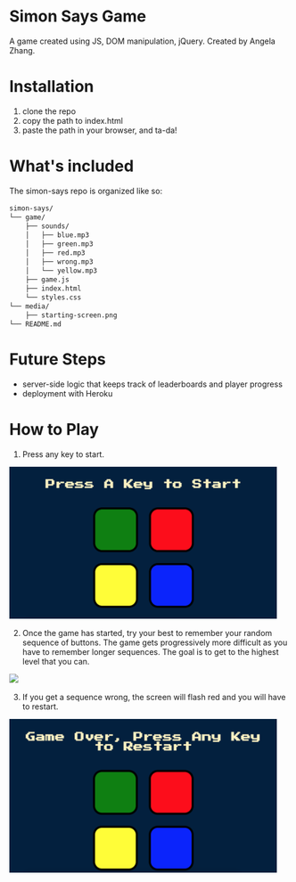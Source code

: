 # Simon Says Game
A game created using JS, DOM manipulation, jQuery.
Created by Angela Zhang.

# Installation
1. clone the repo
2. copy the path to index.html
3. paste the path in your browser, and ta-da!

# What's included
The simon-says repo is organized like so:

```text
simon-says/
└── game/
    ├── sounds/
    │   ├── blue.mp3
    │   ├── green.mp3
    │   ├── red.mp3
    │   ├── wrong.mp3
    │   └── yellow.mp3
    ├── game.js
    ├── index.html
    └── styles.css
└── media/
    ├── starting-screen.png
└── README.md
```

# Future Steps
* server-side logic that keeps track of leaderboards and player progress
* deployment with Heroku

# How to Play
1. Press any key to start.

<img src="media/starting-screen.png" alt="drawing" width="480"/>

2. Once the game has started, try your best to remember your random sequence of buttons. The game gets progressively more difficult as you have to remember longer sequences. The goal is to get to the highest level that you can.

![](https://media.giphy.com/media/LTSUKO75dxyoLAMAJ4/giphy.gif)

3. If you get a sequence wrong, the screen will flash red and you will have to restart.

<img src="media/wrong-screen.png" alt="drawing" width="480"/>
